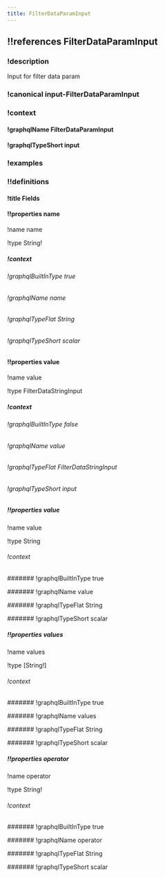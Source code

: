 ```yaml
---
title: FilterDataParamInput
---
```

## !!references FilterDataParamInput

### !description

Input for filter data param

### !canonical input-FilterDataParamInput

### !context

#### !graphqlName FilterDataParamInput

#### !graphqlTypeShort input

### !examples

### !!definitions

#### !title Fields

#### !!properties name

!name name

!type String!



##### !context

###### !graphqlBuiltInType true

###### !graphqlName name

###### !graphqlTypeFlat String

###### !graphqlTypeShort scalar

#### !!properties value

!name value

!type FilterDataStringInput



##### !context

###### !graphqlBuiltInType false

###### !graphqlName value

###### !graphqlTypeFlat FilterDataStringInput

###### !graphqlTypeShort input

##### !!properties value

!name value

!type String



###### !context

####### !graphqlBuiltInType true

####### !graphqlName value

####### !graphqlTypeFlat String

####### !graphqlTypeShort scalar

##### !!properties values

!name values

!type \[String!]



###### !context

####### !graphqlBuiltInType true

####### !graphqlName values

####### !graphqlTypeFlat String

####### !graphqlTypeShort scalar

##### !!properties operator

!name operator

!type String!



###### !context

####### !graphqlBuiltInType true

####### !graphqlName operator

####### !graphqlTypeFlat String

####### !graphqlTypeShort scalar
